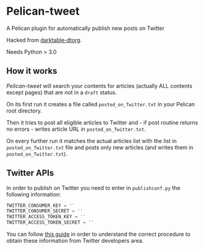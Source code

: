 # Pelican-tweet

A Pelican plugin for automatically publish new posts on Twitter

Hacked from [darktable-dtorg](https://github.com/darktable-org/dtorg).

Needs Python > 3.0

## How it works

*Pelican-tweet* will search your contents for articles (actually ALL contents except pages) that are not in a `draft` status.

On its first run it creates a file called `posted_on_Twitter.txt` in your Pelican root directory.

Then it tries to post all eligible articles to Twitter and - if post routine returns no errors - writes article URL in `posted_on_Twitter.txt`.

On every further run it matches the actual articles list with the list in `posted_on_Twitter.txt` file and posts only new articles (and writes them in `posted_on_Twitter.txt`).

## Twitter APIs

In order to publish on Twitter you need to enter in `publishconf.py` the following information:

``` python
TWITTER_CONSUMER_KEY = ''
TWITTER_CONSUMER_SECRET = ''
TWITTER_ACCESS_TOKEN_KEY = ''
TWITTER_ACCESS_TOKEN_SECRET = ''
```

You can follow [this guide](https://www.slickremix.com/docs/how-to-get-api-keys-and-tokens-for-twitter/) in order to understand the correct procedure to obtain these information from Twitter developers area.
